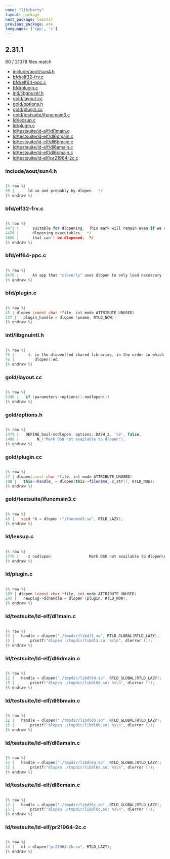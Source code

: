 ```yaml
---
name: "libiberty"
layout: package
next_package: lesstif
previous_package: atk
languages: ['cpp', 'c']
---
```

## 2.31.1
60 / 21078 files match

 - [include/aout/sun4.h](#includeaoutsun4h)
 - [bfd/elf32-frv.c](#bfdelf32-frvc)
 - [bfd/elf64-ppc.c](#bfdelf64-ppcc)
 - [bfd/plugin.c](#bfdpluginc)
 - [intl/libgnuintl.h](#intllibgnuintlh)
 - [gold/layout.cc](#goldlayoutcc)
 - [gold/options.h](#goldoptionsh)
 - [gold/plugin.cc](#goldplugincc)
 - [gold/testsuite/ifuncmain3.c](#goldtestsuiteifuncmain3c)
 - [ld/lexsup.c](#ldlexsupc)
 - [ld/plugin.c](#ldpluginc)
 - [ld/testsuite/ld-elf/dl1main.c](#ldtestsuiteld-elfdl1mainc)
 - [ld/testsuite/ld-elf/dl6dmain.c](#ldtestsuiteld-elfdl6dmainc)
 - [ld/testsuite/ld-elf/dl6bmain.c](#ldtestsuiteld-elfdl6bmainc)
 - [ld/testsuite/ld-elf/dl6amain.c](#ldtestsuiteld-elfdl6amainc)
 - [ld/testsuite/ld-elf/dl6cmain.c](#ldtestsuiteld-elfdl6cmainc)
 - [ld/testsuite/ld-elf/pr21964-2c.c](#ldtestsuiteld-elfpr21964-2cc)

### include/aout/sun4.h

```c

{% raw %}
90 |      ld.so and probably by dlopen.  */
{% endraw %}

```
### bfd/elf32-frv.c

```c

{% raw %}
4473 |      suitable for dlopening.  This mark will remain even if we relax
4476 |      dlopening executables.  */
5650 |      that can't be dlopened.  */
{% endraw %}

```
### bfd/elf64-ppc.c

```c

{% raw %}
8478 |      An app that "cleverly" uses dlopen to only load necessary
{% endraw %}

```
### bfd/plugin.c

```c

{% raw %}
45 | dlopen (const char *file, int mode ATTRIBUTE_UNUSED)
227 |   plugin_handle = dlopen (pname, RTLD_NOW);
{% endraw %}

```
### intl/libgnuintl.h

```c

{% raw %}
75 |      4. in the dlopen()ed shared libraries, in the order in which they were
76 |         dlopen()ed.
{% endraw %}

```
### gold/layout.cc

```cpp

{% raw %}
5340 |   if (parameters->options().nodlopen())
{% endraw %}

```
### gold/options.h

```c

{% raw %}
1479 |   DEFINE_bool(nodlopen, options::DASH_Z, '\0', false,
1480 | 	      N_("Mark DSO not available to dlopen"),
{% endraw %}

```
### gold/plugin.cc

```cpp

{% raw %}
47 | dlopen(const char *file, int mode ATTRIBUTE_UNUSED)
198 |   this->handle_ = dlopen(this->filename_.c_str(), RTLD_NOW);
{% endraw %}

```
### gold/testsuite/ifuncmain3.c

```c

{% raw %}
45 |   void *h = dlopen ("ifuncmod3.so", RTLD_LAZY);
{% endraw %}

```
### ld/lexsup.c

```c

{% raw %}
1779 |   -z nodlopen                 Mark DSO not available to dlopen\n"));
{% endraw %}

```
### ld/plugin.c

```c

{% raw %}
183 | dlopen (const char *file, int mode ATTRIBUTE_UNUSED)
243 |   newplug->dlhandle = dlopen (plugin, RTLD_NOW);
{% endraw %}

```
### ld/testsuite/ld-elf/dl1main.c

```c

{% raw %}
12 |   handle = dlopen("./tmpdir/libdl1.so", RTLD_GLOBAL|RTLD_LAZY);
15 |       printf("dlopen ./tmpdir/libdl1.so: %s\n", dlerror ());
{% endraw %}

```
### ld/testsuite/ld-elf/dl6dmain.c

```c

{% raw %}
12 |   handle = dlopen("./tmpdir/libdl6d.so", RTLD_GLOBAL|RTLD_LAZY);
15 |       printf("dlopen ./tmpdir/libdl6d.so: %s\n", dlerror ());
{% endraw %}

```
### ld/testsuite/ld-elf/dl6bmain.c

```c

{% raw %}
12 |   handle = dlopen("./tmpdir/libdl6b.so", RTLD_GLOBAL|RTLD_LAZY);
15 |       printf("dlopen ./tmpdir/libdl6b.so: %s\n", dlerror ());
{% endraw %}

```
### ld/testsuite/ld-elf/dl6amain.c

```c

{% raw %}
12 |   handle = dlopen("./tmpdir/libdl6a.so", RTLD_GLOBAL|RTLD_LAZY);
15 |       printf("dlopen ./tmpdir/libdl6a.so: %s\n", dlerror ());
{% endraw %}

```
### ld/testsuite/ld-elf/dl6cmain.c

```c

{% raw %}
12 |   handle = dlopen("./tmpdir/libdl6c.so", RTLD_GLOBAL|RTLD_LAZY);
15 |       printf("dlopen ./tmpdir/libdl6c.so: %s\n", dlerror ());
{% endraw %}

```
### ld/testsuite/ld-elf/pr21964-2c.c

```c

{% raw %}
14 |   dl = dlopen("pr21964-2b.so", RTLD_LAZY);
{% endraw %}

```